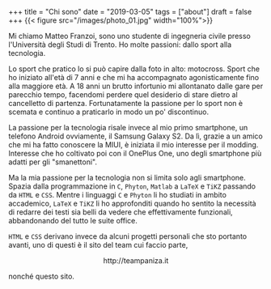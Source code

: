 ﻿+++
title = "Chi sono"
date = "2019-03-05"
tags = ["about"]
draft = false
+++
{{< figure src="/images/photo_01.jpg" width="100%">}}

Mi chiamo Matteo Franzoi, sono uno studente di ingegneria civile presso l'Università degli Studi di Trento.
Ho molte passioni: dallo sport alla tecnologia.

Lo sport che pratico lo si può capire dalla foto in alto: motocross. Sport che ho iniziato all'età di 7 anni e che mi ha accompagnato agonisticamente fino alla maggiore età. A 18 anni un brutto infortunio mi allontanato dalle gare per parecchio tempo, facendomi perdere quel desiderio di stare dietro al cancelletto di partenza. 
Fortunatamente la passione per lo sport non è scemata e continuo a praticarlo in modo un po' discontinuo.

La passione per la tecnologia risale invece al mio primo smartphone, un telefono Android ovviamente, il Samsung Galaxy S2. Da lì, grazie a un amico che mi ha fatto conoscere la MIUI, è iniziata il mio interesse per il modding.
Interesse che ho coltivato poi con il OnePlus One, uno degli smartphone più adatti per gli "smanettoni".

Ma la mia passione per la tecnologia non si limita solo agli smartphone. Spazia dalla programmazione in `C`, `Phyton`, `Matlab` a `LaTeX` e `TiKZ` passando da `HTML` e `CSS`.
Mentre i linguaggi `C` e `Phyton` li ho studiati in ambito accademico, `LaTeX` e `TiKZ` li ho approfonditi quando ho sentito la necessità di redarre dei testi sia belli da vedere che effettivamente funzionali, abbandonando del tutto le suite office.

`HTML` e `CSS` derivano invece da alcuni progetti personali che sto portanto avanti, uno di questi è il sito del team cui faccio parte,
<p align="center">
    http://teampaniza.it
</p>
nonché questo sito.
